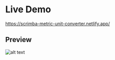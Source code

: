# Live Demo

https://scrimba-metric-unit-converter.netlify.app/

## Preview

![alt text](https://github.com/emmanesgana/scrimba-unit-converter/blob/main/preview/preview1.png)
